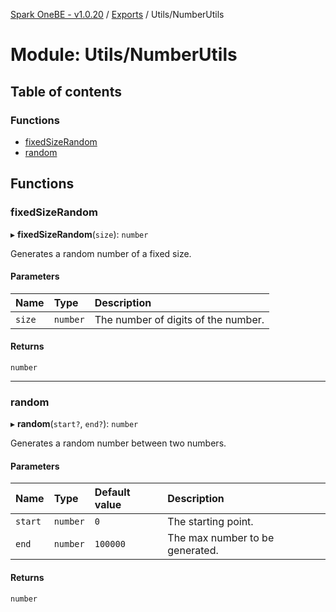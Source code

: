 [Spark OneBE - v1.0.20](../README.md) / [Exports](../modules.md) / Utils/NumberUtils

# Module: Utils/NumberUtils

## Table of contents

### Functions

- [fixedSizeRandom](Utils_NumberUtils.md#fixedsizerandom)
- [random](Utils_NumberUtils.md#random)

## Functions

### fixedSizeRandom

▸ **fixedSizeRandom**(`size`): `number`

Generates a random number of a fixed size.

#### Parameters

| Name | Type | Description |
| :------ | :------ | :------ |
| `size` | `number` | The number of digits of the number. |

#### Returns

`number`

___

### random

▸ **random**(`start?`, `end?`): `number`

Generates a random number between two numbers.

#### Parameters

| Name | Type | Default value | Description |
| :------ | :------ | :------ | :------ |
| `start` | `number` | `0` | The starting point. |
| `end` | `number` | `100000` | The max number to be generated. |

#### Returns

`number`
